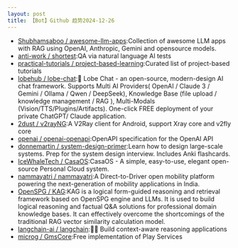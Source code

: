 ```yaml
---
layout: post
title: 【Bot】Github 趋势2024-12-26
---
```


* [Shubhamsaboo / awesome-llm-apps](https://github.com/Shubhamsaboo/awesome-llm-apps):Collection of awesome LLM apps with RAG using OpenAI, Anthropic, Gemini and opensource models.
* [anti-work / shortest](https://github.com/anti-work/shortest):QA via natural language AI tests
* [practical-tutorials / project-based-learning](https://github.com/practical-tutorials/project-based-learning):Curated list of project-based tutorials
* [lobehub / lobe-chat](https://github.com/lobehub/lobe-chat):🤯 Lobe Chat - an open-source, modern-design AI chat framework. Supports Multi AI Providers( OpenAI / Claude 3 / Gemini / Ollama / Qwen / DeepSeek), Knowledge Base (file upload / knowledge management / RAG ), Multi-Modals (Vision/TTS/Plugins/Artifacts). One-click FREE deployment of your private ChatGPT/ Claude application.
* [2dust / v2rayNG](https://github.com/2dust/v2rayNG):A V2Ray client for Android, support Xray core and v2fly core
* [openai / openai-openapi](https://github.com/openai/openai-openapi):OpenAPI specification for the OpenAI API
* [donnemartin / system-design-primer](https://github.com/donnemartin/system-design-primer):Learn how to design large-scale systems. Prep for the system design interview. Includes Anki flashcards.
* [IceWhaleTech / CasaOS](https://github.com/IceWhaleTech/CasaOS):CasaOS - A simple, easy-to-use, elegant open-source Personal Cloud system.
* [nammayatri / nammayatri](https://github.com/nammayatri/nammayatri):A Direct-to-Driver open mobility platform powering the next-generation of mobility applications in India.
* [OpenSPG / KAG](https://github.com/OpenSPG/KAG):KAG is a logical form-guided reasoning and retrieval framework based on OpenSPG engine and LLMs. It is used to build logical reasoning and factual Q&A solutions for professional domain knowledge bases. It can effectively overcome the shortcomings of the traditional RAG vector similarity calculation model.
* [langchain-ai / langchain](https://github.com/langchain-ai/langchain):🦜🔗 Build context-aware reasoning applications
* [microg / GmsCore](https://github.com/microg/GmsCore):Free implementation of Play Services
